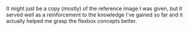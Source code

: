 It might just be a copy (mostly) of the reference image I was given, but it served well as a reinforcement to the knowledge I've gained so far and it actually helped me grasp the flexbox concepts better.